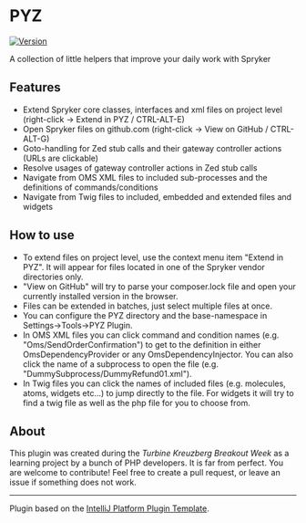 # PYZ

[![Version](https://img.shields.io/jetbrains/plugin/v/18215-pyz.svg)](https://plugins.jetbrains.com/plugin/18215-pyz)

<!-- Plugin description -->
A collection of little helpers that improve your daily work with Spryker
## Features
- Extend Spryker core classes, interfaces and xml files on project level (right-click -> Extend in PYZ / CTRL-ALT-E)
- Open Spryker files on github.com (right-click -> View on GitHub / CTRL-ALT-G)
- Goto-handling for Zed stub calls and their gateway controller actions (URLs are clickable)  
- Resolve usages of gateway controller actions in Zed stub calls
- Navigate from OMS XML files to included sub-processes and the definitions of commands/conditions 
- Navigate from Twig files to included, embedded and extended files and widgets

## How to use
- To extend files on project level, use the context menu item "Extend in PYZ". It will appear for files located in one of the Spryker vendor directories only.
- "View on GitHub" will try to parse your composer.lock file and open your currently installed version in the browser.
- Files can be extended in batches, just select multiple files at once.
- You can configure the PYZ directory and the base-namespace in Settings->Tools->PYZ Plugin.
- In OMS XML files you can click command and condition names (e.g. "Oms/SendOrderConfirmation") to get to the definition in either OmsDependencyProvider or any OmsDependencyInjector. You can also click the name of a subprocess to open the file (e.g. "DummySubprocess/DummyRefund01.xml").
- In Twig files you can click the names of included files (e.g. molecules, atoms, widgets etc...) to jump directly to the file. For widgets it will try to find a twig file as well as the php file for you to choose from.
<!-- Plugin description end -->

## About
This plugin was created during the _Turbine Kreuzberg Breakout Week_ as a learning project by a bunch of PHP developers. It is far from perfect. You are welcome to contribute! Feel free to create a pull request, or leave an issue if something does not work.

---
Plugin based on the [IntelliJ Platform Plugin Template][template].

[template]: https://github.com/JetBrains/intellij-platform-plugin-template
